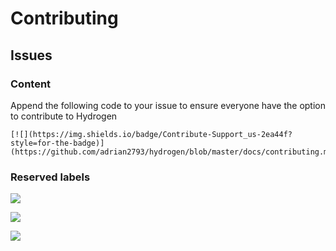 # Contributing

## Issues

### Content

Append the following code to your issue to ensure everyone have the option to contribute to Hydrogen

```
[![](https://img.shields.io/badge/Contribute-Support_us-2ea44f?style=for-the-badge)](https://github.com/adrian2793/hydrogen/blob/master/docs/contributing.md)
```

### Reserved labels

[![](https://img.shields.io/badge/-additional%20help%20required-008672.svg)]()

[![](https://img.shields.io/badge/-further%20information%20requested-00E5A0.svg)]()

[![](https://img.shields.io/badge/-in%20progress-093E86.svg)]()